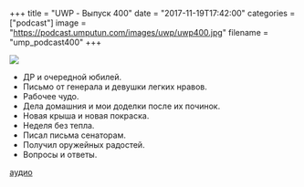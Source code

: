 +++
title = "UWP - Выпуск 400"
date = "2017-11-19T17:42:00"
categories = ["podcast"]
image = "https://podcast.umputun.com/images/uwp/uwp400.jpg"
filename = "ump_podcast400"
+++

![](https://podcast.umputun.com/images/uwp/uwp400.jpg)

- ДР и очередной юбилей.
- Письмо от генерала и девушки легких нравов.
- Рабочее чудо.
- Дела домашния и мои доделки после их починок.
- Новая крыша и новая покраска.
- Неделя без тепла.
- Писал письма сенаторам.
- Получил оружейных радостей.
- Вопросы и ответы.

[аудио](https://podcast.umputun.com/media/ump_podcast400.mp3)
<audio src="https://podcast.umputun.com/media/ump_podcast400.mp3" preload="none"></audio>